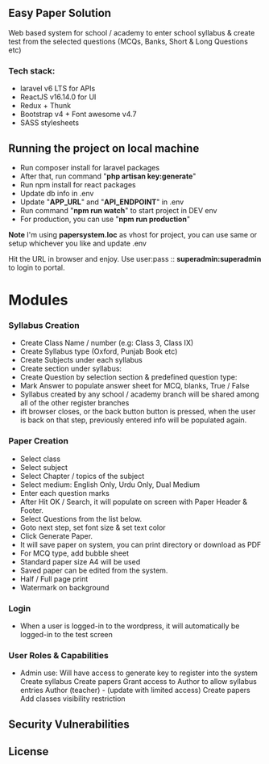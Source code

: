 ## Easy Paper Solution

Web based system for school / academy to enter school syllabus & create test from the selected questions (MCQs, Banks, Short & Long Questions etc)

### Tech stack:

- laravel v6 LTS for APIs
- ReactJS v16.14.0 for UI
- Redux + Thunk
- Bootstrap v4 + Font awesome v4.7
- SASS stylesheets

## Running the project on local machine
- Run composer install for laravel packages
- After that, run command "**php artisan key:generate**" 
- Run npm install for react packages 
- Update db info in .env
- Update "**APP_URL**" and "**API_ENDPOINT**" in .env
- Run command "**npm run watch**" to start project in DEV env
- For production, you can use "**npm run production**"

**Note** I'm using **papersystem.loc** as vhost for project, you can use same or setup whichever you like and update .env

Hit the URL in browser and enjoy. Use user:pass :: **superadmin:superadmin** to login to portal.


# Modules
### Syllabus Creation
- Create Class Name / number (e.g: Class 3, Class IX)
- Create Syllabus type (Oxford, Punjab Book etc)
- Create Subjects under each syllabus
- Create section under syllabus:
- Create Question by selection section & predefined question type:
- Mark Answer to populate answer sheet for MCQ, blanks, True / False
- Syllabus created by any school / academy branch will be shared among all of the other register branches
- ift browser closes, or the back button button is pressed, when the user is back on that step, previously entered info will be populated again.
### Paper Creation
- Select class
- Select subject
- Select Chapter / topics of the subject
- Select medium: English Only, Urdu Only, Dual Medium
- Enter each question marks
- After Hit OK / Search, it will populate on screen with Paper Header & Footer.
- Select Questions from the list below.
- Goto next step, set font size & set text color
- Click Generate Paper. 
- It will save paper on system, you can print directory or download as PDF
- For MCQ type, add bubble sheet
- Standard paper size A4 will be used
- Saved paper can be edited from the system.
- Half / Full page print
- Watermark on background
### Login
- When a user is logged-in to the wordpress, it will automatically be logged-in to the test screen

### User Roles & Capabilities
- Admin use:
Will have access to generate key to register into the system
Create syllabus
Create papers
Grant access to Author to allow syllabus entries
Author (teacher) - (update with limited access)
Create papers
Add classes visibility restriction

## Security Vulnerabilities

## License